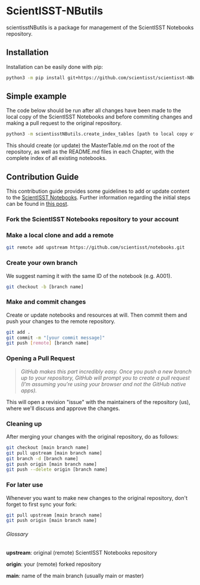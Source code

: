 # ScientISST-NButils
scientisstNButils is a package for management of the ScientISST Notebooks repository. 


## Installation
Installation can be easily done with pip:

```bash
python3 -m pip install git+https://github.com/scientisst/scientisst-NButils.git
```

## Simple example

The code below should be run after all changes have been made to the local copy of the ScientISST Notebooks and before commiting changes and making a pull request to the original repository.

```bash
python3 -m scientisstNButils.create_index_tables [path to local copy of the ScientISST Notebooks repository]
```

This should create (or update) the MasterTable.md on the root of the repository, as well as the README.md files in each Chapter, with the complete index of all existing notebooks. 

## Contribution Guide
This contribution guide provides some guidelines to add or update content to the [ScientISST Notebooks](https://github.com/scientisst/notebooks.git). Further information regarding the initial steps can be found in [this post](https://blog.scottlowe.org/2015/01/27/using-fork-branch-git-workflow/).

### Fork the ScientISST Notebooks repository to your account

### Make a local clone and add a remote

```bash
git remote add upstream https://github.com/scientisst/notebooks.git
```

### Create your own branch 
We suggest naming it with the same ID of the notebook (e.g. A001).

```bash
git checkout -b [branch name] 
```

### Make and commit changes
Create or update notebooks and resources at will. Then commit them and push your changes to the remote repository.

```bash
git add .
git commit -m "[your commit message]"
git push [remote] [branch name]
```

### Opening a Pull Request
> _GitHub makes this part incredibly easy. Once you push a new branch up to your repository, GitHub will prompt you to create a pull request (I’m assuming you’re using your browser and not the GitHub native apps)._

This will open a revision "issue" with the maintainers of the repository (us), where we'll discuss and approve the changes.

### Cleaning up
After merging your changes with the original repository, do as follows:

```bash
git checkout [main branch name] 
git pull upstream [main branch name] 
git branch -d [branch name]
git push origin [main branch name]
git push --delete origin [branch name]
```

### For later use
Whenever you want to make new changes to the original repository, don't forget to first sync your fork:

```bash
git pull upstream [main branch name]
git push origin [main branch name]
```

###### Glossary
**upstream**: original (remote) ScientISST Notebooks repository 

**origin**: your (remote) forked repository

**main**: name of the main branch (usually main or master)


